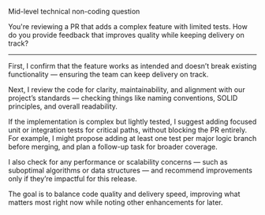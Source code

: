 Mid-level technical non-coding question

You're reviewing a PR that adds a complex feature with limited tests. How do you provide feedback that improves quality while keeping delivery on track?

---

First, I confirm that the feature works as intended and doesn’t break existing functionality — ensuring the team can keep delivery on track.

Next, I review the code for clarity, maintainability, and alignment with our project’s standards — checking things like naming conventions, SOLID principles, and overall readability.

If the implementation is complex but lightly tested, I suggest adding focused unit or integration tests for critical paths, without blocking the PR entirely. For example, I might propose adding at least one test per major logic branch before merging, and plan a follow-up task for broader coverage.

I also check for any performance or scalability concerns — such as suboptimal algorithms or data structures — and recommend improvements only if they’re impactful for this release.

The goal is to balance code quality and delivery speed, improving what matters most right now while noting other enhancements for later.
